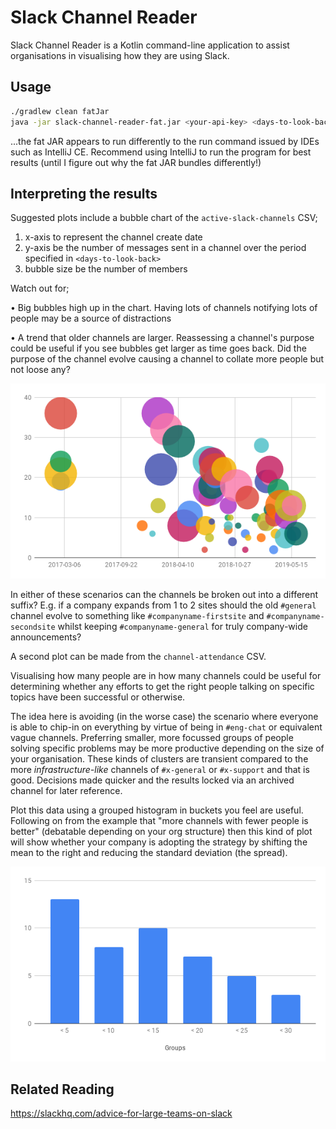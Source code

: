 # Slack Channel Reader

Slack Channel Reader is a Kotlin command-line application to assist organisations in visualising how they are using Slack.

## Usage

```bash
./gradlew clean fatJar
java -jar slack-channel-reader-fat.jar <your-api-key> <days-to-look-back>
```
...the fat JAR appears to run differently to the run command issued by IDEs such as IntelliJ CE. Recommend using IntelliJ to run the program for best results (until I figure out why the fat JAR bundles differently!)

## Interpreting the results

Suggested plots include a bubble chart of the `active-slack-channels` CSV;
 
1. x-axis to represent the channel create date
2. y-axis be the number of messages sent in a channel over the period specified in `<days-to-look-back>`
3. bubble size be the number of members

Watch out for;

• Big bubbles high up in the chart. Having lots of channels notifying lots of people may be a source of distractions

• A trend that older channels are larger. Reassessing a channel's purpose could be useful if you see bubbles get larger as time goes back. Did the purpose of the channel evolve causing a channel to collate more people but not loose any?

![Bubble Chart](/docs/images/bubble-example.png)

In either of these scenarios can the channels be broken out into a different suffix? E.g. if a company expands from 1 to 2 sites should the old `#general` channel evolve to something like `#companyname-firstsite` and `#companyname-secondsite` whilst keeping `#companyname-general` for truly company-wide announcements?

A second plot can be made from the `channel-attendance` CSV.

Visualising how many people are in how many channels could be useful for determining whether any efforts to get the right people talking on specific topics have been successful or otherwise.

The idea here is avoiding (in the worse case) the scenario where everyone is able to chip-in on everything by virtue of being in `#eng-chat` or equivalent vague channels. Preferring smaller, more focussed groups of people solving specific problems may be more productive depending on the size of your organisation. These kinds of clusters are transient compared to the more _infrastructure-like_ channels of `#x-general` or `#x-support` and that is good. Decisions made quicker and the results locked via an archived channel for later reference.

Plot this data using a grouped histogram in buckets you feel are useful. Following on from the example that "more channels with fewer people is better" (debatable depending on your org structure) then this kind of plot will show whether your company is adopting the strategy by shifting the mean to the right and reducing the standard deviation (the spread).

![Histogram Chart](/docs/images/histogram-grouped.png)

## Related Reading
https://slackhq.com/advice-for-large-teams-on-slack
